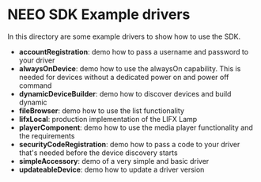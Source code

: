 # NEEO SDK Example drivers

In this directory are some example drivers to show how to use the SDK.

* **accountRegistration**: demo how to pass a username and password to your driver
* **alwaysOnDevice**: demo how to use the alwaysOn capability. This is needed for devices without a dedicated power on and power off command
* **dynamicDeviceBuilder**: demo how to discover devices and build dynamic 
* **fileBrowser**: demo how to use the list functionality
* **lifxLocal**: production implementation of the LIFX Lamp
* **playerComponent**: demo how to use the media player functionality and the requirements
* **securityCodeRegistration**: demo how to pass a code to your driver that's needed before the device discovery starts
* **simpleAccessory**: demo of a very simple and basic driver
* **updateableDevice**: demo how to update a driver version
